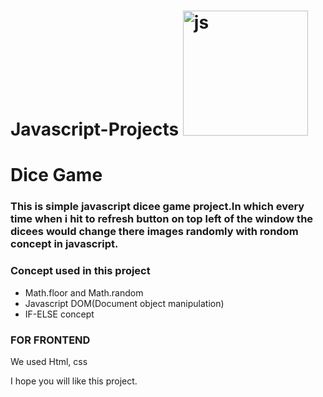 # Javascript-Projects <img src="https://cdn-icons-png.flaticon.com/512/8576/8576351.png" alt="js" style = "height: 200px;">
<h1>Dice Game </h1>
<h3>This is simple javascript dicee game project.In which every time when i hit to refresh button on top left of the window the dicees would change there images randomly with rondom concept in javascript.</h3>
<h3>Concept used in this project</h3>
<ul>
  <li>Math.floor and Math.random</li>
  <li>Javascript DOM(Document object manipulation)</li>
  <li>IF-ELSE concept</li>
</ul>
<h3>FOR FRONTEND</h3>
<p>We used Html, css </p>

<p>I hope you will like this project.</p>
